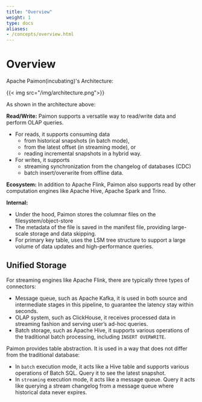 ```yaml
---
title: "Overview"
weight: 1
type: docs
aliases:
- /concepts/overview.html
---
```

<!--
Licensed to the Apache Software Foundation (ASF) under one
or more contributor license agreements.  See the NOTICE file
distributed with this work for additional information
regarding copyright ownership.  The ASF licenses this file
to you under the Apache License, Version 2.0 (the
"License"); you may not use this file except in compliance
with the License.  You may obtain a copy of the License at

  http://www.apache.org/licenses/LICENSE-2.0

Unless required by applicable law or agreed to in writing,
software distributed under the License is distributed on an
"AS IS" BASIS, WITHOUT WARRANTIES OR CONDITIONS OF ANY
KIND, either express or implied.  See the License for the
specific language governing permissions and limitations
under the License.
-->

# Overview

Apache Paimon(incubating)'s Architecture:

{{< img src="/img/architecture.png">}}

As shown in the architecture above:

**Read/Write:** Paimon supports a versatile way to read/write data and perform OLAP queries.
- For reads, it supports consuming data
  - from historical snapshots (in batch mode),
  - from the latest offset (in streaming mode), or 
  - reading incremental snapshots in a hybrid way.
- For writes, it supports
  - streaming synchronization from the changelog of databases (CDC)
  - batch insert/overwrite from offline data.

**Ecosystem:** In addition to Apache Flink, Paimon also supports read by other computation
engines like Apache Hive, Apache Spark and Trino.

**Internal:**
- Under the hood, Paimon stores the columnar files on the filesystem/object-store
- The metadata of the file is saved in the manifest file, providing large-scale storage and data skipping.
- For primary key table, uses the LSM tree structure to support a large volume of data updates and high-performance queries.

## Unified Storage

For streaming engines like Apache Flink, there are typically three types of connectors:
- Message queue, such as Apache Kafka, it is used in both source and 
  intermediate stages in this pipeline, to guarantee the latency stay
  within seconds.
- OLAP system, such as ClickHouse, it receives processed data in
  streaming fashion and serving user’s ad-hoc queries. 
- Batch storage, such as Apache Hive, it supports various operations
  of the traditional batch processing, including `INSERT OVERWRITE`.

Paimon provides table abstraction. It is used in a way that
does not differ from the traditional database:
- In `batch` execution mode, it acts like a Hive table and
  supports various operations of Batch SQL. Query it to see the
  latest snapshot.
- In `streaming` execution mode, it acts like a message queue.
  Query it acts like querying a stream changelog from a message queue
  where historical data never expires.
